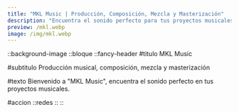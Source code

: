 ```yaml
---
title: "MKL Music | Producción, Composición, Mezcla y Masterización"
description: "Encuentra el sonido perfecto para tus proyectos musicales y descubre el mundo creativo de MKL Music"
preview: /mkl.webp
image: /img/mkl.webp
---
```

::background-image
::bloque
  ::fancy-header
  #titulo
  MKL Music

  #subtitulo
  Producción musical, composición, mezcla y masterización

  #texto
  Bienvenido a "MKL Music", encuentra el sonido perfecto en tus proyectos musicales.

  #accion
  ::redes
  ::
::
